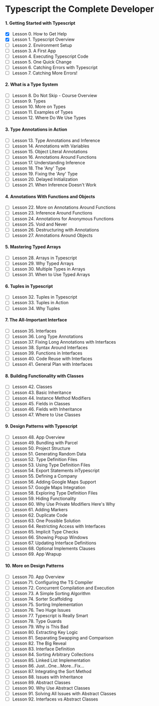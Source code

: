 # Typescript the Complete Developer

#### 1. Getting Started with Typescript
- [x] Lesson 0. How to Get Help
- [x] Lesson 1. Typescript Overview
- [ ] Lesson 2. Environment Setup
- [ ] Lesson 3. A First App
- [ ] Lesson 4. Executing Typescript Code
- [ ] Lesson 5. One Quick Change
- [ ] Lesson 6. Catching Errors with Typescript
- [ ] Lesson 7. Catching More Errors!

#### 2. What is a Type System
- [ ] Lesson 8. Do Not Skip - Course Overview
- [ ] Lesson 9. Types
- [ ] Lesson 10. More on Types
- [ ] Lesson 11. Examples of Types
- [ ] Lesson 12. Where Do We Use Types

#### 3. Type Annotations in Action
- [ ] Lesson 13. Type Annotations and Inference
- [ ] Lesson 14. Annotations with Variables
- [ ] Lesson 15. Object Literal Annotations
- [ ] Lesson 16. Annotations Around Functions
- [ ] Lesson 17. Understanding Inference
- [ ] Lesson 18. The 'Any' Type
- [ ] Lesson 19. Fixing the 'Any' Type
- [ ] Lesson 20. Delayed Initialization
- [ ] Lesson 21. When Inference Doesn't Work

#### 4. Annotations With Functions and Objects
- [ ] Lesson 22. More on Annotations Around Functions
- [ ] Lesson 23. Inference Around Functions
- [ ] Lesson 24. Annotations for Anonymous Functions
- [ ] Lesson 25. Void and Never
- [ ] Lesson 26. Destructuring with Annotations
- [ ] Lesson 27. Annotations Around Objects

#### 5. Mastering Typed Arrays
- [ ] Lesson 28. Arrays in Typescript
- [ ] Lesson 29. Why Typed Arrays
- [ ] Lesson 30. Multiple Types in Arrays
- [ ] Lesson 31. When to Use Typed Arrays

#### 6. Tuples in Typescript
- [ ] Lesson 32. Tuples in Typescript
- [ ] Lesson 33. Tuples in Action
- [ ] Lesson 34. Why Tuples

#### 7. The All-Important Interface
- [ ] Lesson 35. Interfaces
- [ ] Lesson 36. Long Type Annotations
- [ ] Lesson 37. Fixing Long Annotations with Interfaces
- [ ] Lesson 38. Syntax Around Interfaces
- [ ] Lesson 39. Functions in Interfaces
- [ ] Lesson 40. Code Reuse with Interfaces
- [ ] Lesson 41. General Plan with Interfaces

#### 8. Building Functionality with Classes
- [ ] Lesson 42. Classes
- [ ] Lesson 43. Basic Inheritance
- [ ] Lesson 44. Instance Method Modifiers
- [ ] Lesson 45. Fields in Classes
- [ ] Lesson 46. Fields with Inheritance
- [ ] Lesson 47. Where to Use Classes

#### 9. Design Patterns with Typescript
- [ ] Lesson 48. App Overview
- [ ] Lesson 49. Bundling with Parcel
- [ ] Lesson 50. Project Structure
- [ ] Lesson 51. Generating Random Data
- [ ] Lesson 52. Type Definition Files
- [ ] Lesson 53. Using Type Definition Files
- [ ] Lesson 54. Export Statements inTypescript
- [ ] Lesson 55. Defining a Company
- [ ] Lesson 56. Adding Google Maps Support
- [ ] Lesson 57. Google Maps Integration
- [ ] Lesson 58. Exploring Type Definition Files
- [ ] Lesson 59. Hiding Functionality
- [ ] Lesson 60. Why Use Private Modifiers Here's Why
- [ ] Lesson 61. Adding Markers
- [ ] Lesson 62. Duplicate Code
- [ ] Lesson 63. One Possible Solution
- [ ] Lesson 64. Restricting Access with Interfaces
- [ ] Lesson 65. Implicit Type Checks
- [ ] Lesson 66. Showing Popup Windows
- [ ] Lesson 67. Updating Interface Definitions
- [ ] Lesson 68. Optional Implements Clauses
- [ ] Lesson 69. App Wrapup

#### 10. More on Design Patterns
- [ ] Lesson 70. App Overview
- [ ] Lesson 71. Configuring the TS Compiler
- [ ] Lesson 72. Concurrent Compilation and Execution
- [ ] Lesson 73. A Simple Sorting Algorithm
- [ ] Lesson 74. Sorter Scaffolding
- [ ] Lesson 75. Sorting Implementation
- [ ] Lesson 76. Two Huge Issues
- [ ] Lesson 77. Typescript is Really Smart
- [ ] Lesson 78. Type Guards
- [ ] Lesson 79. Why is This Bad
- [ ] Lesson 80. Extracting Key Logic
- [ ] Lesson 81. Separating Swapping and Comparison
- [ ] Lesson 82. The Big Reveal
- [ ] Lesson 83. Interface Definition
- [ ] Lesson 84. Sorting Arbitrary Collections
- [ ] Lesson 85. Linked List Implementation
- [ ] Lesson 86. Just...One...More...Fix...
- [ ] Lesson 87. Integrating the Sort Method
- [ ] Lesson 88. Issues with Inheritance
- [ ] Lesson 89. Abstract Classes
- [ ] Lesson 90. Why Use Abstract Classes
- [ ] Lesson 91. Solving All Issues with Abstract Classes
- [ ] Lesson 92. Interfaces vs Abstract Classes
